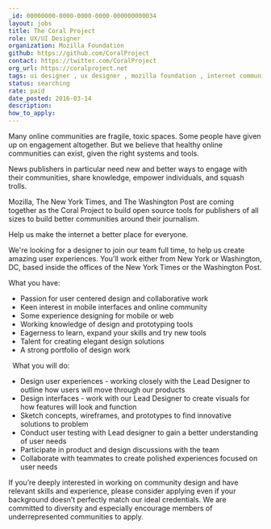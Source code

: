 ```yaml
---
_id: 00000000-0000-0000-0000-000000000034
layout: jobs
title: The Coral Project
role: UX/UI Designer
organization: Mozilla Foundation
github: https://github.com/CoralProject
contact: https://twitter.com/CoralProject
org_url: https://coralproject.net
tags: ui designer , ux designer , mozilla foundation , internet communities
status: searching
rate: paid
date_posted: 2016-03-14
description:
how_to_apply:
---
```


Many online communities are fragile, toxic spaces. Some people have given up on engagement altogether. But we believe that healthy online communities can exist, given the right systems and tools.

News publishers in particular need new and better ways to engage with their communities, share knowledge, empower individuals, and squash trolls.

Mozilla, The New York Times, and The Washington Post are coming together as the Coral Project to build open source tools for publishers of all sizes to build better communities around their journalism.

Help us make the internet a better place for everyone.

We're looking for a designer to join our team full time, to help us create amazing user experiences. You'll work either from New York or Washington, DC, based inside the offices of the New York Times or the Washington Post.

What you have:

  -  Passion for user centered design and collaborative work
  -  Keen interest in mobile interfaces and online community
  -  Some experience designing for mobile or web
  -  Working knowledge of design and prototyping tools
  -  Eagerness to learn, expand your skills and try new tools
  -  Talent for creating elegant design solutions
  -  A strong portfolio of design work

 
What you will do:

  -  Design user experiences - working closely with the Lead Designer to outline how users will move through our products
  -  Design interfaces - work with our Lead Designer to create visuals for how features will look and function
  -  Sketch concepts, wireframes, and prototypes to find innovative solutions to problem
  -  Conduct user testing with Lead designer to gain a better understanding of user needs
  -  Participate in product and design discussions with the team
  -  Collaborate with teammates to create polished experiences focused on user needs

If you’re deeply interested in working on community design and have relevant skills and experience, please consider applying even if your background doesn’t perfectly match our ideal credentials. We are committed to diversity and especially encourage members of underrepresented communities to apply.
